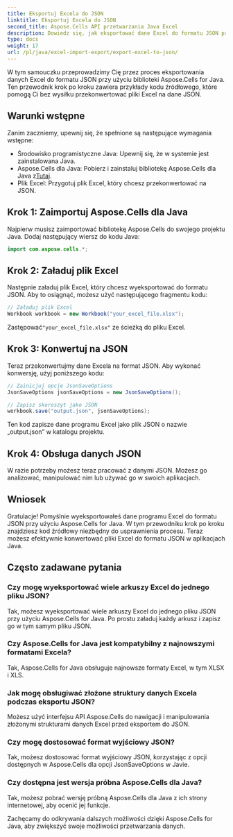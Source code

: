 ```yaml
---
title: Eksportuj Excela do JSON
linktitle: Eksportuj Excela do JSON
second_title: Aspose.Cells API przetwarzania Java Excel
description: Dowiedz się, jak eksportować dane Excel do formatu JSON przy użyciu Aspose.Cells dla Java. Postępuj zgodnie z tym przewodnikiem krok po kroku z kodem źródłowym, aby zapewnić bezproblemową konwersję.
type: docs
weight: 17
url: /pl/java/excel-import-export/export-excel-to-json/
---
```


W tym samouczku przeprowadzimy Cię przez proces eksportowania danych Excel do formatu JSON przy użyciu biblioteki Aspose.Cells for Java. Ten przewodnik krok po kroku zawiera przykłady kodu źródłowego, które pomogą Ci bez wysiłku przekonwertować pliki Excel na dane JSON.

## Warunki wstępne
Zanim zaczniemy, upewnij się, że spełnione są następujące wymagania wstępne:

- Środowisko programistyczne Java: Upewnij się, że w systemie jest zainstalowana Java.
-  Aspose.Cells dla Java: Pobierz i zainstaluj bibliotekę Aspose.Cells dla Java z[Tutaj](https://releases.aspose.com/cells/java/).
- Plik Excel: Przygotuj plik Excel, który chcesz przekonwertować na JSON.

## Krok 1: Zaimportuj Aspose.Cells dla Java
Najpierw musisz zaimportować bibliotekę Aspose.Cells do swojego projektu Java. Dodaj następujący wiersz do kodu Java:

```java
import com.aspose.cells.*;
```

## Krok 2: Załaduj plik Excel
Następnie załaduj plik Excel, który chcesz wyeksportować do formatu JSON. Aby to osiągnąć, możesz użyć następującego fragmentu kodu:

```java
// Załaduj plik Excel
Workbook workbook = new Workbook("your_excel_file.xlsx");
```

 Zastępować`"your_excel_file.xlsx"` ze ścieżką do pliku Excel.

## Krok 3: Konwertuj na JSON
Teraz przekonwertujmy dane Excela na format JSON. Aby wykonać konwersję, użyj poniższego kodu:

```java
// Zainicjuj opcje JsonSaveOptions
JsonSaveOptions jsonSaveOptions = new JsonSaveOptions();

// Zapisz skoroszyt jako JSON
workbook.save("output.json", jsonSaveOptions);
```

Ten kod zapisze dane programu Excel jako plik JSON o nazwie „output.json” w katalogu projektu.

## Krok 4: Obsługa danych JSON
W razie potrzeby możesz teraz pracować z danymi JSON. Możesz go analizować, manipulować nim lub używać go w swoich aplikacjach.

## Wniosek
Gratulacje! Pomyślnie wyeksportowałeś dane programu Excel do formatu JSON przy użyciu Aspose.Cells for Java. W tym przewodniku krok po kroku znajdziesz kod źródłowy niezbędny do usprawnienia procesu. Teraz możesz efektywnie konwertować pliki Excel do formatu JSON w aplikacjach Java.

## Często zadawane pytania
### Czy mogę wyeksportować wiele arkuszy Excel do jednego pliku JSON?
   Tak, możesz wyeksportować wiele arkuszy Excel do jednego pliku JSON przy użyciu Aspose.Cells for Java. Po prostu załaduj każdy arkusz i zapisz go w tym samym pliku JSON.

### Czy Aspose.Cells for Java jest kompatybilny z najnowszymi formatami Excela?
   Tak, Aspose.Cells for Java obsługuje najnowsze formaty Excel, w tym XLSX i XLS.

### Jak mogę obsługiwać złożone struktury danych Excela podczas eksportu JSON?
   Możesz użyć interfejsu API Aspose.Cells do nawigacji i manipulowania złożonymi strukturami danych Excel przed eksportem do JSON.

### Czy mogę dostosować format wyjściowy JSON?
   Tak, możesz dostosować format wyjściowy JSON, korzystając z opcji dostępnych w Aspose.Cells dla opcji JsonSaveOptions w Javie.

### Czy dostępna jest wersja próbna Aspose.Cells dla Java?
   Tak, możesz pobrać wersję próbną Aspose.Cells dla Java z ich strony internetowej, aby ocenić jej funkcje.

Zachęcamy do odkrywania dalszych możliwości dzięki Aspose.Cells for Java, aby zwiększyć swoje możliwości przetwarzania danych.